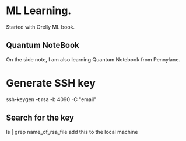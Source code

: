 # ML Learning.

Started with Orelly ML book.
## Quantum NoteBook

On the side note, I am also learning Quantum Notebook from Pennylane.

# Generate SSH key

ssh-keygen -t rsa -b 4090 -C "email"
## Search for the key
ls | grep name_of_rsa_file
add this to the local machine
